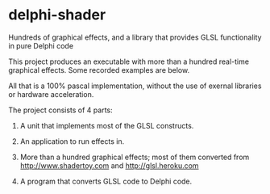 # delphi-shader
Hundreds of graphical effects, and a library that provides GLSL functionality in pure Delphi code

This project produces an executable with more than a hundred real-time graphical effects. Some recorded examples are below.

All that is a 100% pascal implementation, without the use of exernal libraries or hardware acceleration.

The project consists of 4 parts:

1. A unit that implements most of the GLSL constructs.

2. An application to run effects in.
 
3. More than a hundred graphical effects; most of them converted from http://www.shadertoy.com and http://glsl.heroku.com
 
4. A program that converts GLSL code to Delphi code.
